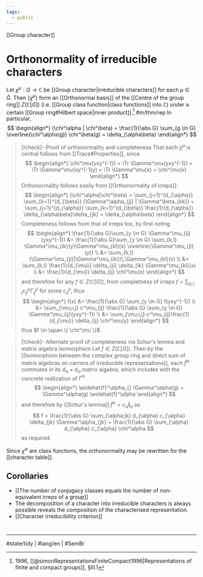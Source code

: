 ```yaml
---
tags:
  - public
---
```

[[Group character]]
# Orthonormality of irreducible characters

Let $\chi^\mu : G \to \mathbb{C}$ be [[Group character|irreducible characters]] for each $\mu \in \hat{G}$.
Then $\{ \chi^\mu \}$ form an [[Orthonormal basis]] of the [[Centre of the group ring]] $Z(\mathbb{C}[G])$ (i.e. [[Group class function|class functions]] into $\mathbb{C}$) under a certain [[Group ring#Hilbert space|inner product]].[^sim] #m/thm/rep 
In particular,
$$
\begin{align*}
(\chi^\alpha | \chi^\beta) = \frac{1}{\abs G} \sum_{g \in G} \overline{\chi^\alpha(g)} \chi^\beta(g) = \delta_{\alpha\beta}
\end{align*}
$$

[^sim]: 1996, [[@simonRepresentationsFiniteCompact1996|Representations of finite and compact groups]], §III.1

> [!check]- Proof of orthonormality and completeness
> That each $\chi^\mu$ is central follows from [[Trace#Properties]], since
> $$
> \begin{align*}
> \chi^\mu(yxy^{-1}) = \Tr \Gamma^\mu(yxy^{-1}) = \Tr \Gamma^\mu(xy^{-1}y)  = \Tr \Gamma^\mu(x) = \chi^\mu(x)
> \end{align*}
> $$
> Orthonormality follows easily from [[Orthonormality of irreps]]:
> $$
> \begin{align*}
> (\chi^\alpha|\chi^\beta) = \sum_{j=1}^{d_{\alpha}} \sum_{k=1}^{d_{\beta}} (\Gamma^\alpha_{jj} | \Gamma^\beta_{kk}) = \sum_{j=1}^{d_{\alpha}} \sum_{k=1}^{d_{\beta}} \frac{1}{d_{\alpha}} \delta_{\alpha\beta}\delta_{jk} = \delta_{\alpha\beta}
> \end{align*}
> $$
> Completeness follows from that of irreps too, by first noting
> $$
> \begin{align*}
> \frac{1}{\abs G}\sum_{y \in G} \Gamma^\mu_{ij}(yxy^{-1}) &= \frac{1}{\abs G}\sum_{y \in G} \sum_{k,l} \Gamma^\mu_{ik}(y)\Gamma^\mu_{kl}(x) \overline{\Gamma^\mu_{jl}(y)} \\
> &= \sum_{k,l} (\Gamma^\mu_{jl}|\Gamma^\mu_{ik})\,\Gamma^\mu_{kl}(x) \\
> &= \sum_{k,l} \frac{1}{d_{\mu}} \delta_{ji} \delta_{lk} \Gamma^\mu_{kl}(x) \\
> &= \frac{1}{d_{\mu}} \delta_{ij} \chi^\mu(x)
> \end{align*}
> $$
> and therefore for any $f \in Z(\mathbb{C}[G])$,
> from completness of irreps $f = \sum_{\mu;i,j} c^\mu_{ij}\Gamma^\mu_{ij}$ for some $c^\mu_{ij}$,
> thus
> $$
> \begin{align*}
> f(x) &= \frac{1}{\abs G} \sum_{y \in G} f(yxy^{-1}) \\
> &= \sum_{\mu;i,j} c^\mu_{ij} \frac{1}{\abs G} \sum_{y \in G} \Gamma^\mu_{ij}(yxy^{-1}) \\
> &= \sum_{\mu;i,j} c^\mu_{ij}\frac{1}{d_{\mu}} \delta_{ij} \chi^\mu(y)
> \end{align*}
> $$
> thus $f \in \span \{ \chi^\mu \}$.
> <span class="QED"/>

> [!check]- Alternate proof of completeness via Schur's lemma and matrix algebra isomorphism
> Let $f \in Z(\mathbb{C}[G])$.
> Then by the [[Isomorphism between the complex group ring and direct sum of matrix algebras on carriers of irreducible representations]],
> each $\widehat{f}^\alpha$ commutes in its $d_{\alpha} \times d_{\alpha}$ matrix algebra,
> which includes with the concrete reälization of $\Gamma^\alpha$
> $$
> \begin{align*}
> \widehat{f}^\alpha_{} \Gamma^\alpha(g) = \Gamma^\alpha(g) \widehat{f}^\alpha
> \end{align*}
> $$
> and therefore by [[Schur's lemma]] $\widehat{f}^\alpha = c_{\alpha} \mathbf{I}_{\alpha}$ so 
> $$
> f = \frac{1}{\abs G} \sum_{\alpha;jk} d_{\alpha} c_{\alpha} \delta_{jk} \Gamma^\alpha_{jk} = \frac{1}{\abs G} \sum_{\alpha} d_{\alpha} c_{\alpha}  \chi^\alpha
> $$
> as required.
> <span class="QED"/>

Since $\chi^\alpha$ are class functions, the orthonormality may be rewritten for the [[character table]].

## Corollaries

- [[The number of conjugacy classes equals the number of non-equivalent irreps of a group]]
- The decomposition of a character into irreducible characters is always possible reveals the composition of the characterised representation.
- [[Character irreducibility criterion]]

#
---
#state/tidy | #lang/en | #SemBr 